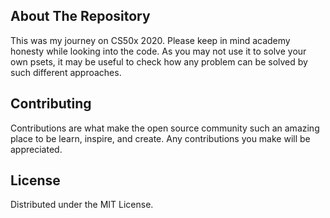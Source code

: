 ## About The Repository

This was my journey on CS50x 2020. Please keep in mind academy honesty while looking into the code. As you may not use it to solve your own psets, it may be useful to check how any problem can be solved by such different approaches.

## Contributing

Contributions are what make the open source community such an amazing place to be learn, inspire, and create. Any contributions you make will be appreciated.

## License

Distributed under the MIT License.